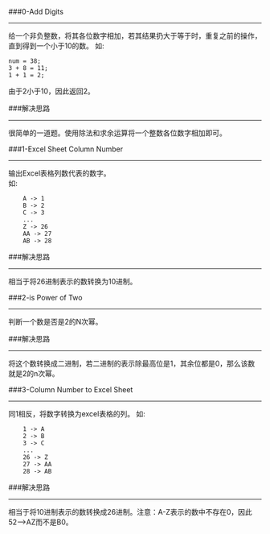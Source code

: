 ###0-Add Digits

***  
给一个非负整数，将其各位数字相加，若其结果扔大于等于时，重复之前的操作，直到得到一个小于10的数。
如:  

```
num = 38;
3 + 8 = 11;
1 + 1 = 2;
```
由于2小于10，因此返回2。
  
###解决思路
  
***
很简单的一道题。使用除法和求余运算将一个整数各位数字相加即可。

###1-Excel Sheet Column Number

***  
输出Excel表格列数代表的数字。  
如:  

```
    A -> 1
    B -> 2
    C -> 3
    ...
    Z -> 26
    AA -> 27
    AB -> 28 
```
  
###解决思路
  
***
相当于将26进制表示的数转换为10进制。

###2-is Power of Two

***  
判断一个数是否是2的N次幂。
  
###解决思路
  
***
将这个数转换成二进制，若二进制的表示除最高位是1，其余位都是0，那么该数就是2的n次幂。

###3-Column Number to Excel Sheet

***  
同1相反，将数字转换为excel表格的列。
如:  

```
    1 -> A
    2 -> B
    3 -> C
    ...
    26 -> Z
    27 -> AA
    28 -> AB 
```
  
###解决思路
  
***
相当于将10进制表示的数转换成26进制。注意：A-Z表示的数中不存在0，因此52-->AZ而不是B0。